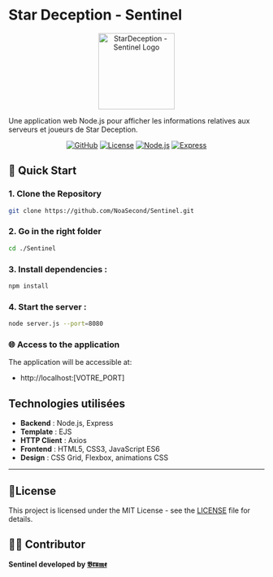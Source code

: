 # Star Deception - Sentinel

<div align="center">
  <img src="public/Sentinel Logo.png" alt="StarDeception - Sentinel Logo" width="150" height="150">
</div>

Une application web Node.js pour afficher les informations relatives aux serveurs et joueurs de Star Deception.

<div align="center">
  
[![GitHub](https://img.shields.io/badge/GitHub-NoaSecond%2FSentinel-blue?style=flat-square&logo=github)](https://github.com/NoaSecond/Sentinel)
[![License](https://img.shields.io/badge/License-MIT-green?style=flat-square)](LICENSE)
[![Node.js](https://img.shields.io/badge/Node.js-18+-brightgreen?style=flat-square&logo=node.js)](https://nodejs.org/)
[![Express](https://img.shields.io/badge/Express-4.18+-orange?style=flat-square&logo=express)](https://expressjs.com/)

</div>

## 🚀 Quick Start

### 1. Clone the Repository
```bash
git clone https://github.com/NoaSecond/Sentinel.git
```

### 2. Go in the right folder
```bash
cd ./Sentinel
```

### 3. Install dependencies :
```bash
npm install
```

### 4. Start the server :
```bash
node server.js --port=8080
```

### 🌐 Access to the application
The application will be accessible at:
- http://localhost:[VOTRE_PORT]

## Technologies utilisées

- **Backend** : Node.js, Express
- **Template** : EJS
- **HTTP Client** : Axios
- **Frontend** : HTML5, CSS3, JavaScript ES6
- **Design** : CSS Grid, Flexbox, animations CSS

---

## 📄License

This project is licensed under the MIT License - see the [LICENSE](LICENSE) file for details.

## 👨‍💻 Contributor

**Sentinel developed by [𝕭𝖗𝖚𝖒𝖊](https://noasecond.com)**